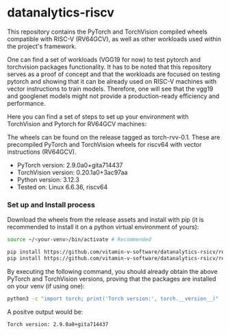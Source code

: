 # datanalytics-riscv

This repository contains the PyTorch and TorchVision compiled wheels compatible with RISC-V (RV64GCV), as well as other workloads used within the project's framework.

One can find a set of workloads (VGG19 for now) to test pytorch and torchvision packages functionality. It has to be noted that this repository serves as a proof of concept and that the workloads are focused on testing pytorch and showing that it can be already used on RISC-V machines with vector instructions to train models. Therefore, one will see that the vgg19 and googlenet models might not provide a production-ready efficiency and performance.

Here you can find a set of steps to set up your environment with TorchVision and Pytorch for RV64GCV machines:

The wheels can be found on the release tagged as torch-rvv-0.1. These are precompiled PyTorch and TorchVision wheels for riscv64 with vector instructions (RV64GCV).

- PyTorch version: 2.9.0a0+gita714437
- TorchVision version: 0.20.1a0+3ac97aa
- Python version: 3.12.3
- Tested on: Linux 6.6.36, riscv64

### Set up and Install process

Download the wheels from the release assets and install with pip (it is recommended to install it on a python virtual environment of yours):

```bash
source ~/<your-venv>/bin/activate # Recommended

pip install https://github.com/vitamin-v-software/datanalytics-rsicv/releases/download/torch-rvv-0.1/torch-2.9.0a0+gita714437-cp312-cp312-linux_riscv64.whl
pip install https://github.com/vitamin-v-software/datanalytics-rsicv/releases/download/torch-rvv-0.1/torchvision-0.20.1a0+3ac97aa-cp312-cp312-linux_riscv64.whl
```

By executing the following command, you should already obtain the above PyTorch and TorchVision versions, proving that the packages are installed on your venv (if using one):

```bash
python3 -c "import torch; print('Torch version:', torch.__version__)" 
```

A positve output would be:

```bash
Torch version: 2.9.0a0+gita714437
```
